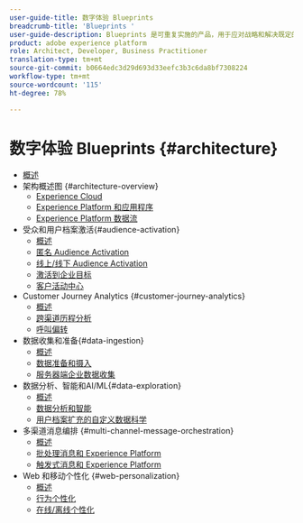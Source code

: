 ```yaml
---
user-guide-title: 数字体验 Blueprints
breadcrumb-title: 'Blueprints '
user-guide-description: Blueprints 是可重复实施的产品，用于应对战略和解决既定的业务问题，并包含架构图、技术注意事项和相关文档链接。
product: adobe experience platform
role: Architect, Developer, Business Practitioner
translation-type: tm+mt
source-git-commit: b0664edc3d29d693d33eefc3b3c6da8bf7308224
workflow-type: tm+mt
source-wordcount: '115'
ht-degree: 78%

---
```


# 数字体验 Blueprints {#architecture}

+ [概述](/help/blueprints/overview.md)
+ 架构概述图 {#architecture-overview}
   + [Experience Cloud](/help/blueprints/experience-platform/experience-cloud.md)
   + [Experience Platform 和应用程序](/help/blueprints/experience-platform/platform-applications.md)
   + [Experience Platform 数据流](/help/blueprints/experience-platform/platform-data-flow.md)
+ 受众和用户档案激活{#audience-activation}
   + [概述](/help/blueprints/audience-activation/overview.md)
   + [匿名 Audience Activation](/help/blueprints/audience-activation/anonymous.md)
   + [线上/线下 Audience Activation](/help/blueprints/audience-activation/online-offline.md)
   + [激活到企业目标](/help/blueprints/audience-activation/enterprise-destinations.md)
   + [客户活动中心 ](/help/blueprints/audience-activation/customer-activity.md)
+ Customer Journey Analytics {#customer-journey-analytics}
   + [概述](/help/blueprints/customer-journey-analytics/overview.md)
   + [跨渠道历程分析](/help/blueprints/customer-journey-analytics/digital-behavioral-data-consolidation.md)
   + [呼叫偏转](/help/blueprints/customer-journey-analytics/call-deflect.md)
+ 数据收集和准备{#data-ingestion}
   + [概述](/help/blueprints/data-ingestion/overview.md)
   + [数据准备和摄入 ](/help/blueprints/data-ingestion/ingestion.md)
   + [服务器端企业数据收集 ](/help/blueprints/data-ingestion/server-side-collection.md)
+ 数据分析、智能和AI/ML{#data-exploration}
   + [概述](/help/blueprints/data-insights/overview.md)
   + [数据分析和智能](/help/blueprints/data-insights/analysis.md)
   + [用户档案扩充的自定义数据科学 ](/help/blueprints/data-insights/data-science.md)
+ 多渠道消息编排 {#multi-channel-message-orchestration}
   + [概述](/help/blueprints/multi-channel-message-orchestration/overview.md)
   + [批处理消息和 Experience Platform](/help/blueprints/multi-channel-message-orchestration/batch-messaging.md)
   + [触发式消息和 Experience Platform](/help/blueprints/multi-channel-message-orchestration/triggered-messaging.md)
+ Web 和移动个性化 {#web-personalization}
   + [概述](/help/blueprints/web-personalization/overview.md)
   + [行为个性化](/help/blueprints/web-personalization/behavioral.md)
   + [在线/离线个性化](/help/blueprints/web-personalization/online-offline.md)

